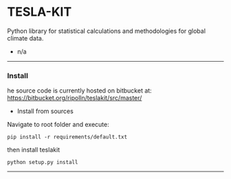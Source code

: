 # TESLA-KIT #

Python library for statistical calculations and methodologies for global climate data.

* n/a

- - -

### Install ###

he source code is currently hosted on bitbucket at: https://bitbucket.org/ripolln/teslakit/src/master/

* Install from sources

Navigate to root folder and execute:

	pip install -r requirements/default.txt

then install teslakit

	python setup.py install

- - -

